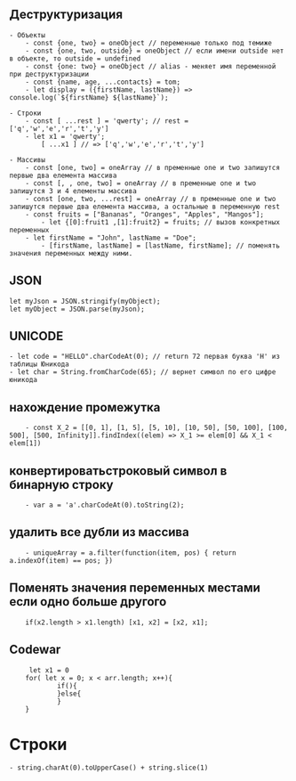 

## Деструктуризация
    - Объекты
        - const {one, two} = oneObject // переменные только под темиже
        - const {one, two, outside} = oneObject // если имени outside нет в объекте, то outside = undefined
        - const {one: two} = oneObject // alias - меняет имя переменной при деструктуризации
        - const {name, age, ...contacts} = tom;
        - let display = ({firstName, lastName}) => console.log(`${firstName} ${lastName}`);
        
    - Строки
        - const [ ...rest ] = 'qwerty'; // rest = ['q','w','e','r','t','y']
        - let x1 = 'qwerty'; 
            [ ...x1 ] // => ['q','w','e','r','t','y']

    - Массивы
        - const [one, two] = oneArray // в пременные one и two запишутся первые два елемента массива
        - const [, , one, two] = oneArray // в пременные one и two запишутся 3 и 4 елементы массива
        - const [one, two, ...rest] = oneArray // в пременные one и two запишутся первые два елемента массива, а остальные в переменную rest
        - const fruits = ["Bananas", "Oranges", "Apples", "Mangos"];
            - let {[0]:fruit1 ,[1]:fruit2} = fruits; // вызов конкретных переменных
        - let firstName = "John", lastName = "Doe";
            - [firstName, lastName] = [lastName, firstName]; // поменять значения переменных между ними.

## JSON
    let myJson = JSON.stringify(myObject);
    let myObject = JSON.parse(myJson);


## UNICODE
    - let code = "HELLO".charCodeAt(0); // return 72 первая буква 'H' из таблицы Юникода 
    - let char = String.fromCharCode(65); // вернет символ по его цифре юникода


## нахождение промежутка
        - const X_2 = [[0, 1], [1, 5], [5, 10], [10, 50], [50, 100], [100, 500], [500, Infinity]].findIndex((elem) => X_1 >= elem[0] && X_1 < elem[1])

## конвертироватьстроковый символ в бинарную строку
        - var a = 'a'.charCodeAt(0).toString(2); 

## удалить все дубли из массива
        - uniqueArray = a.filter(function(item, pos) { return a.indexOf(item) == pos; })

## Поменять значения переменных местами если одно больше другого
        if(x2.length > x1.length) [x1, x2] = [x2, x1];

## Codewar
         let x1 = 0
        for( let x = 0; x < arr.length; x++){
                if(){
                }else{
                }
        }

# Строки
	- string.charAt(0).toUpperCase() + string.slice(1)


